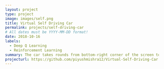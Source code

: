 ```yaml
---
layout: project
type: project
image: images/self.png
title: Virtual Self Driving Car
permalink: projects/self-driving-car
# All dates must be YYYY-MM-DD format!
date: 2018-10-16
labels:
  - Deep Q Learning
  - Reinforcement Learning
summary: The car takes rounds from bottom-right corner of the screen to the top-left corner of the screen whilst avoiding the obstacles which are generated through touch-down.
projecturl: https://github.com/piyushmishra12/Virtual-Self-Driving-Car
---
```

